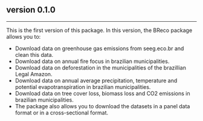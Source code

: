 ## version 0.1.0

---

This is the first version of this package. In this version, the BReco package allows you to:

* Download data on greenhouse gas emissions from seeg.eco.br and clean this data.
* Download data on annual fire focus in brazilian municipalities.
* Download data on deforestation in the municipalities of the brazillian Legal Amazon.
* Download data on annual average precipitation, temperature and potential evapotranspiration in brazilian municipalities.
* Download data on tree cover loss, biomass loss and CO2 emissions in brazilian municipalities.
* The package also allows you to download the datasets in a panel data format or in a cross-sectional format.
